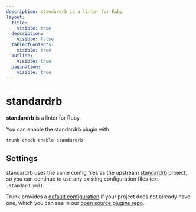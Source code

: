 ```yaml
---
description: standardrb is a linter for Ruby
layout:
  title:
    visible: true
  description:
    visible: false
  tableOfContents:
    visible: true
  outline:
    visible: true
  pagination:
    visible: true
---
```


# standardrb

**standardrb** is a linter for Ruby.

You can enable the standardrb plugin with

```shell
trunk check enable standardrb
```

## Settings


standardrb uses the same config files as the
upstream [standardrb](https://github.com/testdouble/standard#readme) project, so you can continue to use any
existing configuration files (ex: `.standard.yml`).
    

Trunk provides a [default configuration](https://github.com/trunk-io/plugins/tree/main/linters/standardrb) if your project does not already have one,
which you can see in our [open source plugins repo](https://github.com/trunk-io/plugins/tree/main).
